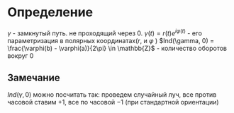 # Определение
$\gamma$ - замкнутый путь. не проходящий через 0. 
$\gamma(t) = r(t) e^{i\varphi(t)}$ - его параметризация в полярных координатах($r$, и $\varphi$ )
$Ind(\gamma, 0) = \frac{\varphi(b) - \varphi(a)}{2\pi} \in \mathbb{Z}$ - количество оборотов вокруг 0
## Замечание
$Ind(\gamma, 0)$ можно посчитать так: проведем случайный луч, все против часовой ставим $+1$, все по часовой $-1$  (при стандартной ориентации)

